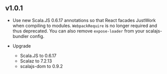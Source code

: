 ## v1.0.1

* Use new Scala.JS 0.6.17 annotations so that React facades JustWork when compiling to modules.
  `WebpackRequire` is no longer required and thus deprecated.
  You can also remove `expose-loader` from your scalajs-bundler config.

* Upgrade
  * Scala.JS to 0.6.17
  * Scalaz to 7.2.13
  * scalajs-dom to 0.9.2

